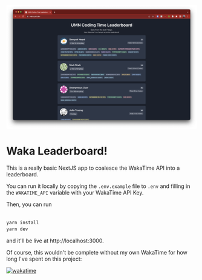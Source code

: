 [![Preview of WakaYok](public/ogimage.png)](https://waka.yok.dev)

# Waka Leaderboard!
This is a really basic NextJS app to coalesce the WakaTime API into a leaderboard. 

You can run it locally by copying the `.env.example` file to `.env` and filling in the `WAKATIME_API` variable with your WakaTime API Key.

Then, you can run
```bash

yarn install
yarn dev

```

and it'll be live at http://localhost:3000.

Of course, this wouldn't be complete without my own WakaTime for how long I've spent on this project: 

[![wakatime](https://wakatime.com/badge/user/61bf8159-2ec4-4ac1-9393-472b05f30723/project/affa5b64-bdc0-4118-86ec-47388a87375e.svg)](https://wakatime.com/badge/user/61bf8159-2ec4-4ac1-9393-472b05f30723/project/affa5b64-bdc0-4118-86ec-47388a87375e)


